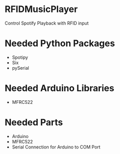 # RFIDMusicPlayer
Control Spotify Playback with RFID input
# Needed Python Packages
  - Spotipy
  - Six
  - pySerial
# Needed Arduino Libraries
  - MFRC522
# Needed Parts
- Arduino
- MFRC522
- Serial Connection for Arduino to COM Port
